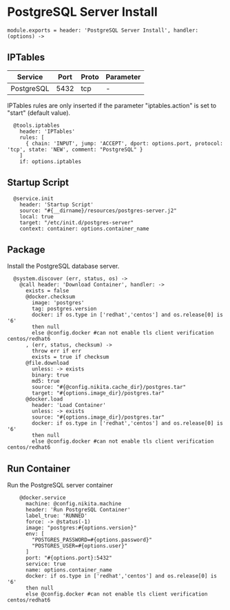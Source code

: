 
# PostgreSQL Server Install

    module.exports = header: 'PostgreSQL Server Install', handler: (options) ->

## IPTables

| Service    | Port | Proto | Parameter |
|------------|------|-------|-----------|
| PostgreSQL | 5432 | tcp   | -         |

IPTables rules are only inserted if the parameter "iptables.action" is set to
"start" (default value).

      @tools.iptables
        header: 'IPTables'
        rules: [
          { chain: 'INPUT', jump: 'ACCEPT', dport: options.port, protocol: 'tcp', state: 'NEW', comment: "PostgreSQL" }
        ]
        if: options.iptables

## Startup Script

      @service.init
        header: 'Startup Script'
        source: "#{__dirname}/resources/postgres-server.j2"
        local: true
        target: "/etc/init.d/postgres-server"
        context: container: options.container_name

## Package

Install the PostgreSQL database server.

      @system.discover (err, status, os) ->
        @call header: 'Download Container', handler: ->
          exists = false
          @docker.checksum
            image: 'postgres'
            tag: postgres.version
            docker: if os.type in ['redhat','centos'] and os.release[0] is '6'
            then null
            else @config.docker #can not enable tls client verification centos/redhat6
          , (err, status, checksum) ->
            throw err if err
            exists = true if checksum
          @file.download
            unless: -> exists
            binary: true
            md5: true
            source: "#{@config.nikita.cache_dir}/postgres.tar"
            target: "#{options.image_dir}/postgres.tar"
          @docker.load
            header: 'Load Container'
            unless: -> exists
            source: "#{options.image_dir}/postgres.tar"
            docker: if os.type in ['redhat','centos'] and os.release[0] is '6'
            then null
            else @config.docker #can not enable tls client verification centos/redhat6

## Run Container

Run the PostgreSQL server container

        @docker.service
          machine: @config.nikita.machine
          header: 'Run PostgreSQL Container'
          label_true: 'RUNNED'
          force: -> @status(-1)
          image: "postgres:#{options.version}"
          env: [
            "POSTGRES_PASSWORD=#{options.password}"
            "POSTGRES_USER=#{options.user}"
          ]
          port: "#{options.port}:5432"
          service: true
          name: options.container_name
          docker: if os.type in ['redhat','centos'] and os.release[0] is '6'
          then null
          else @config.docker #can not enable tls client verification centos/redhat6
